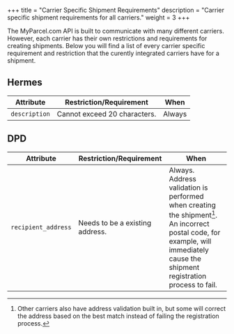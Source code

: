 +++
title = "Carrier Specific Shipment Requirements"
description = "Carrier specific shipment requirements for all carriers."
weight = 3
+++

The MyParcel.com API is built to communicate with many different carriers. 
However, each carrier has their own restrictions and requirements for creating shipments. 
Below you will find a list of every carrier specific requirement and restriction that the curently integrated carriers have for a shipment. 

## Hermes
Attribute                       | Restriction/Requirement           | When       
------------------------------- | --------------------------------- | -----------------------------------------------------------------
`description`                   | Cannot exceed 20 characters.      | Always


## DPD
Attribute                       | Restriction/Requirement           | When       
------------------------------- | --------------------------------- | -----------------------------------------------------------------
`recipient_address`             | Needs to be a existing address.   | Always. Address validation is performed when creating the shipment[^1]. An incorrect postal code, for example, will immediately cause the shipment registration process to fail. 

[^1]: Other carriers also have address validation built in, but some will correct the address based on the best match instead of failing the registration process.